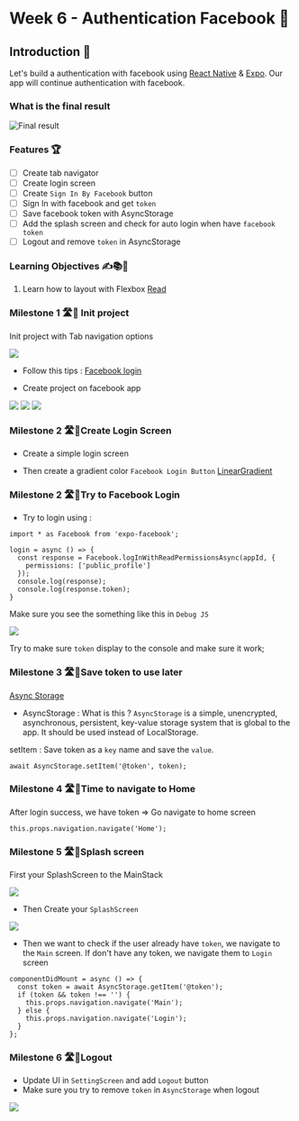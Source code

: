 # Week 6 - **Authentication Facebook 🔑**

## Introduction 🌟

Let's build a authentication with facebook using [React Native](https://facebook.github.io/react-native/) & [Expo](https://expo.io/). Our app will continue authentication with facebook.

### What is the final result

![Final result](./assets/result.gif)

### Features 🏆

- [ ] Create tab navigator
- [ ] Create login screen
- [ ] Create `Sign In By Facebook` button
- [ ] Sign In with facebook and get `token`
- [ ] Save facebook token with AsyncStorage
- [ ] Add the splash screen and check for auto login when have `facebook token`
- [ ] Logout and remove `token` in AsyncStorage

### Learning Objectives ✍️📚📝 ️

1. Learn how to layout with Flexbox [Read](https://facebook.github.io/react-native/docs/flexbox)

### **Milestone 1 🛣🏃 Init project**

Init project with Tab navigation options

![](./assets/1.png)

- Follow this tips : [Facebook login](https://docs.expo.io/versions/latest/sdk/facebook/)

- Create project on facebook app

![](./assets/2.png)
![](./assets/3.png)
![](./assets/4.png)

### **Milestone 2 🛣🏃Create Login Screen**

- Create a simple login screen

- Then create a gradient color `Facebook Login Button` [LinearGradient](https://docs.expo.io/versions/latest/sdk/linear-gradient/#__next)

### **Milestone 2 🛣🏃Try to Facebook Login**

- Try to login using :

```
import * as Facebook from 'expo-facebook';

login = async () => {
  const response = Facebook.logInWithReadPermissionsAsync(appId, {
    permissions: ['public_profile']
  });
  console.log(response);
  console.log(response.token);
}
```

Make sure you see the something like this in `Debug JS`

![](./assets/8.png)

Try to make sure `token` display to the console and make sure it work;

### **Milestone 3 🛣🏃Save token to use later**

[Async Storage](https://facebook.github.io/react-native/docs/asyncstorage)

- AsyncStorage : What is this ? `AsyncStorage` is a simple, unencrypted, asynchronous, persistent, key-value storage system that is global to the app. It should be used instead of LocalStorage.

setItem : Save token as a `key` name and save the `value`.

```
await AsyncStorage.setItem('@token', token);
```

### **Milestone 4 🛣🏃Time to navigate to Home**

After login success, we have token => Go navigate to home screen

```
this.props.navigation.navigate('Home');
```

### **Milestone 5 🛣🏃Splash screen**

First your SplashScreen to the MainStack

![](./assets/6.png)

- Then Create your `SplashScreen`

![](./assets/7.png)

- Then we want to check if the user already have `token`, we navigate to the `Main` screen. If don't have any token, we navigate them to `Login` screen

```
componentDidMount = async () => {
  const token = await AsyncStorage.getItem('@token');
  if (token && token !== '') {
    this.props.navigation.navigate('Main');
  } else {
    this.props.navigation.navigate('Login');
  }
};
```

### **Milestone 6 🛣🏃Logout**

- Update UI in `SettingScreen` and add `Logout` button
- Make sure you try to remove `token` in `AsyncStorage` when logout

![](./assets/9.png)
